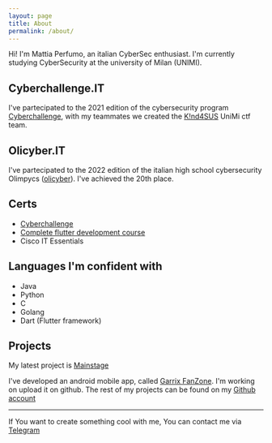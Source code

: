 ```yaml
---
layout: page
title: About
permalink: /about/
---
```

Hi! I'm Mattia Perfumo, an italian CyberSec enthusiast. I'm currently studying CyberSecurity at the university of Milan (UNIMI).
## Cyberchallenge.IT
I've partecipated to the 2021 edition of the cybersecurity program [Cyberchallenge](https://www.cyberchallenge.it), with my teammates we created the [K!nd4SUS](https://k1nd4sus.it/) UniMi ctf team.
## Olicyber.IT
I've partecipated to the 2022 edition of the italian high school cybersecurity Olimpycs ([olicyber](https://www.olicyber.it)). I've achieved the 20th place.
## Certs
- [Cyberchallenge](/assets/cyberchallengeit_2021_certificato_gara_locale.pdf)
- [Complete flutter development course](/assets/certificate-of-completion-for-the-complete-flutter-development-bootcamp-using-dart.pdf)
- Cisco IT Essentials

## Languages I'm confident with
- Java
- Python
- C
- Golang
- Dart (Flutter framework)

## Projects

My latest project is [Mainstage](/mainstage-project/)

I've developed an android mobile app, called [Garrix FanZone](https://play.google.com/store/apps/details?id=com.grxfanzone). I'm working on upload it on github.
The rest of my projects can be found on my [Github account](https://www.github.com/mperf)

---

If You want to create something cool with me, You can contact me via [Telegram](https://t.me/Perf21)
